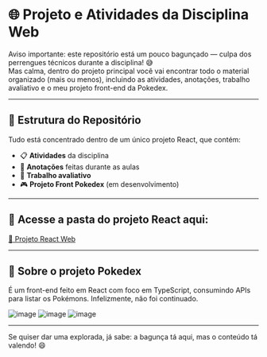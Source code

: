 # 🌐 Projeto e Atividades da Disciplina Web

Aviso importante: este repositório está um pouco bagunçado — culpa dos perrengues técnicos durante a disciplina! 😅  
Mas calma, dentro do projeto principal você vai encontrar todo o material organizado (mais ou menos), incluindo as atividades, anotações, trabalho avaliativo e o meu projeto front-end da Pokedex.

---

## 📂 Estrutura do Repositório

Tudo está concentrado dentro de um único projeto React, que contém:

- 📋 **Atividades** da disciplina
- 📝 **Anotações** feitas durante as aulas
- 🎯 **Trabalho avaliativo**
- 🎮 **Projeto Front Pokedex** (em desenvolvimento)

---

## 🚀 Acesse a pasta do projeto React aqui:

[📁 Projeto React Web](./aula_01/src/Projeto)

---

## 🧠 Sobre o projeto Pokedex

É um front-end feito em React com foco em TypeScript, consumindo APIs para listar os Pokémons. Infelizmente, não foi continuado.

![image](https://github.com/user-attachments/assets/ad3db9d5-3d6a-4762-b466-cd7479cfeb6b)
![image](https://github.com/user-attachments/assets/dfec8c38-301b-4777-8e5d-6b7b4f4323f3)
![image](https://github.com/user-attachments/assets/2eb2518c-b820-460e-9d7d-586c64cb4c3c)

---

Se quiser dar uma explorada, já sabe: a bagunça tá aqui, mas o conteúdo tá valendo! 😄
